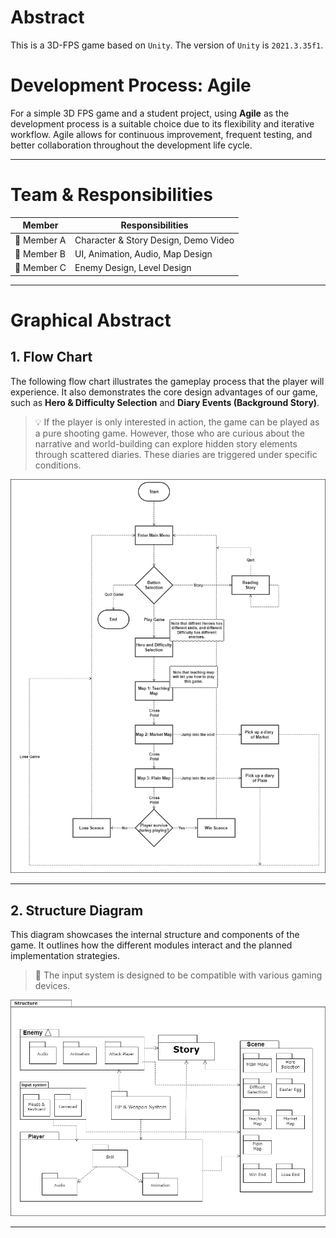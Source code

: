 # Abstract

This is a 3D-FPS game based on `Unity`. The version of `Unity` is `2021.3.35f1`.

# Development Process: Agile

For a simple 3D FPS game and a student project, using **Agile** as the development process is a suitable choice due to its flexibility and iterative workflow. Agile allows for continuous improvement, frequent testing, and better collaboration throughout the development life cycle.

---

# Team & Responsibilities

| Member | Responsibilities |
|--------|------------------|
| 👤 Member A | Character & Story Design, Demo Video |
| 👤 Member B | UI, Animation, Audio, Map Design |
| 👤 Member C | Enemy Design, Level Design |

---

# Graphical Abstract

## 1. Flow Chart

The following flow chart illustrates the gameplay process that the player will experience. It also demonstrates the core design advantages of our game, such as **Hero & Difficulty Selection** and **Diary Events (Background Story)**.

> 💡 If the player is only interested in action, the game can be played as a pure shooting game. However, those who are curious about the narrative and world-building can explore hidden story elements through scattered diaries. These diaries are triggered under specific conditions.

![Flow Chart](Documentation/Flow.drawio.png)

---

## 2. Structure Diagram

This diagram showcases the internal structure and components of the game. It outlines how the different modules interact and the planned implementation strategies.

> 🔧 The input system is designed to be compatible with various gaming devices.


![Structure Diagram](Documentation/Structure.drawio.png)

---
